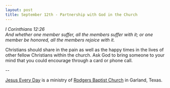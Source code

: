 ```yaml
---
layout: post
title: September 12th - Partnership with God in the Church
---
```


_I Corinthians 12:26  
And whether one member suffer, all the members suffer with it; or
one member be honored, all the members rejoice with it._

Christians should share in the pain as well as the happy times in
the lives of other fellow Christians within the church. Ask God to
bring someone to your mind that you could encourage through a card or
phone call.

 --

<a href=http://jesuseveryday.net>Jesus Every Day</a> is a ministry of <a href=http://rodgersbaptist.net>Rodgers Baptist Church</a> in Garland, Texas.
